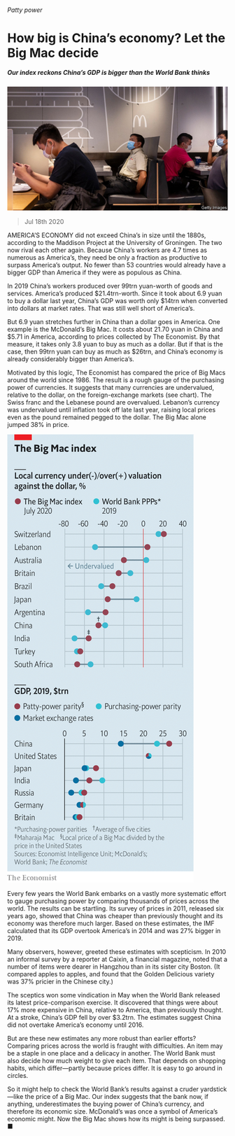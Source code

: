 ###### Patty power

# How big is China’s economy? Let the Big Mac decide 

##### Our index reckons China’s GDP is bigger than the World Bank thinks 

![image](images/20200718_FNP501.jpg) 

> Jul 18th 2020 

AMERICA’S ECONOMY did not exceed China’s in size until the 1880s, according to the Maddison Project at the University of Groningen. The two now rival each other again. Because China’s workers are 4.7 times as numerous as America’s, they need be only a fraction as productive to surpass America’s output. No fewer than 53 countries would already have a bigger GDP than America if they were as populous as China.

In 2019 China’s workers produced over 99trn yuan-worth of goods and services. America’s produced $21.4trn-worth. Since it took about 6.9 yuan to buy a dollar last year, China’s GDP was worth only $14trn when converted into dollars at market rates. That was still well short of America’s.


But 6.9 yuan stretches further in China than a dollar goes in America. One example is the McDonald’s Big Mac. It costs about 21.70 yuan in China and $5.71 in America, according to prices collected by The Economist. By that measure, it takes only 3.8 yuan to buy as much as a dollar. But if that is the case, then 99trn yuan can buy as much as $26trn, and China’s economy is already considerably bigger than America’s.

Motivated by this logic, The Economist has compared the price of Big Macs around the world since 1986. The result is a rough gauge of the purchasing power of currencies. It suggests that many currencies are undervalued, relative to the dollar, on the foreign-exchange markets (see chart). The Swiss franc and the Lebanese pound are overvalued. Lebanon’s currency was undervalued until inflation took off late last year, raising local prices even as the pound remained pegged to the dollar. The Big Mac alone jumped 38% in price.

![image](images/20200718_FNC481.png) 


Every few years the World Bank embarks on a vastly more systematic effort to gauge purchasing power by comparing thousands of prices across the world. The results can be startling. Its survey of prices in 2011, released six years ago, showed that China was cheaper than previously thought and its economy was therefore much larger. Based on these estimates, the IMF calculated that its GDP overtook America’s in 2014 and was 27% bigger in 2019.

Many observers, however, greeted these estimates with scepticism. In 2010 an informal survey by a reporter at Caixin, a financial magazine, noted that a number of items were dearer in Hangzhou than in its sister city Boston. (It compared apples to apples, and found that the Golden Delicious variety was 37% pricier in the Chinese city.)

The sceptics won some vindication in May when the World Bank released its latest price-comparison exercise. It discovered that things were about 17% more expensive in China, relative to America, than previously thought. At a stroke, China’s GDP fell by over $3.2trn. The estimates suggest China did not overtake America’s economy until 2016.

But are these new estimates any more robust than earlier efforts? Comparing prices across the world is fraught with difficulties. An item may be a staple in one place and a delicacy in another. The World Bank must also decide how much weight to give each item. That depends on shopping habits, which differ—partly because prices differ. It is easy to go around in circles.

So it might help to check the World Bank’s results against a cruder yardstick—like the price of a Big Mac. Our index suggests that the bank now, if anything, underestimates the buying power of China’s currency, and therefore its economic size. McDonald’s was once a symbol of America’s economic might. Now the Big Mac shows how its might is being surpassed. ■

